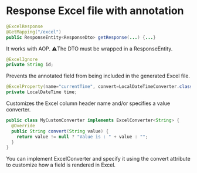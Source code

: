 # Response Excel file with annotation
``` java
@ExcelResponse
@GetMapping("/excel")
public ResponseEntity<ResponseDto> getResponse(...) {...}
```
It works with AOP.
⚠️The DTO must be wrapped in a ResponseEntity.

``` java
@ExcelIgnore
private String id;
```
Prevents the annotated field from being included in the generated Excel file.

``` java
@ExcelProperty(name="currentTime", convert=LocalDateTimeConverter.class)
private LocalDateTime time;
```
Customizes the Excel column header name and/or specifies a value converter.

``` java
public class MyCustomConverter implements ExcelConverter<String> {
  @Override
  public String convert(String value) {
    return value != null ? "Value is : " + value : "";
  }
}
```
You can implement ExcelConverter and specify it using the convert attribute to customize how a field is rendered in Excel.
